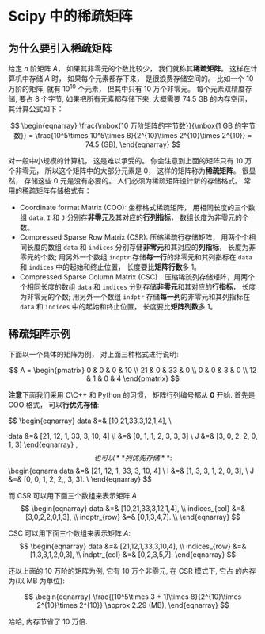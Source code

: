 # Scipy 中的稀疏矩阵

## 为什么要引入稀疏矩阵

给定 $n$ 阶矩阵 $A$， 如果其非零元的个数比较少， 我们就称其**稀疏矩阵**。 这样在计算机中存储 $A$ 时， 如果每个元素都存下来， 是很浪费存储空间的。 比如一个 10 万阶的矩阵, 就有 $10^{10}$ 个元素， 但其中只有 10 万个非零元。 每个元素双精度存储, 要占 8 个字节, 如果把所有元素都存储下来, 大概需要 74.5 GB 的内存空间， 其计算公式如下：

$$ 
\begin{eqnarray} 
\frac{\mbox{10 万阶矩阵的字节数}}{\mbox{1 GB 的字节数}} = \frac{10^5\times 10^5\times 8}{2^{10}\times 2^{10}\times 2^{10}} = 74.5 (GB), \end{eqnarray} 
$$

对一般中小规模的计算机， 这是难以承受的。 你会注意到上面的矩阵只有 10 万个非零元， 所以这个矩阵中的大部分元素是 0， 这样的矩阵称为**稀疏矩阵**。 很显然， 存储这些 0 元是没有必要的。 人们必须为稀疏矩阵设计新的存储格式。 常用的稀疏矩阵存储格式有：

* Coordinate format Matrix (COO): 坐标格式稀疏矩阵， 用相同长度的三个数组 
`data`, `I` 和 `J` 分别存**非零元**及其对应的**行列指标**， 数组长度为非零元的个数。
* Compressed Sparse Row Matrix (CSR): 压缩稀疏行存储矩阵， 用两个个相同长度的数组 `data` 和 `indices` 分别存储**非零元**和其对应的**列指标**， 长度为非零元的个数; 用另外一个数组 `indptr` 存储**每一行**的非零元和其列指标在 `data` 和 `indices` 中的起始和终止位置， 长度要比**矩阵行数**多 1。
* Compressed Sparse Column Matrix (CSC)：压缩稀疏列存储矩阵，用两个个相同长度的数组 `data` 和 `indices` 分别存储**非零元**和其对应的**行指标**， 长度为非零元的个数; 用另外一个数组 `indptr` 存储**每一列**的非零元和其列指标在 `data` 和 `indices` 中的起始和终止位置， 长度要比**矩阵列数**多 1。



## 稀疏矩阵示例

下面以一个具体的矩阵为例， 对上面三种格式进行说明:

$$ 
A = \begin{pmatrix} 
 0 & 0 & 0 & 10 \\
 21 & 0 & 33 & 0 \\ 
 0 & 0 & 3 & 0 \\ 
 12 & 1 & 0 & 4 
 \end{pmatrix} 
$$

**注意**下面我们采用 C\C++ 和 Python 的习惯， 矩阵行列编号都从 **0** 开始. 首先是 COO 格式， 可以**行优先存储**:

$$ 
\begin{eqnarray} 
data &=& [10,21,33,3,12,1,4], \\

data &=& [21, 12, 1, 33, 3, 10, 4] \\I &=& [0, 1, 1, 2, 3, 3, 3] \\
J &=& [3, 0, 2, 2, 0, 1, 3] 
\end{eqnarray} , 
$$
也可以**列优先存储**:
$$ 
\begin{eqnarra
data &=& [21, 12, 1, 33, 3, 10, 4] \\
I &=& [1, 3, 3, 1, 2, 0, 3], \\
J &=& [0, 0, 1, 2, 2,, 3, 3]. \\ 
\end{eqnarray} 
$$

而 CSR 可以用下面三个数组来表示矩阵 $A$
$$ 
\begin{eqnarray} 
data &=& [10,21,33,3,12,1,4], \\
indices_{col} &=& [3,0,2,2,0,1,3], \\ 
indptr_{row} &=& [0,1,3,4,7]. \\
\end{eqnarray} 
$$

CSC 可以用下面三个数组来表示矩阵 $A$:
$$ 
\begin{eqnarray} 
data &=& [21,12,1,33,3,10,4], \\
indices_{row} &=& [1,3,3,1,2,0,3], \\
indptr_{col} &=& [0,2,3,5,7]. 
\end{eqnarray} 
$$

还以上面的 10 万阶的矩阵为例, 它有 10 万个非零元, 在 CSR 模式下, 它占 的内存为(以 MB 为单位):

$$ \begin{eqnarray} \frac{(10^5\times 3 + 1)\times 8}{2^{10}\times 2^{10}\times 2^{10}} \approx 2.29 (MB), \end{eqnarray} $$

哈哈, 内存节省了 10 万倍.